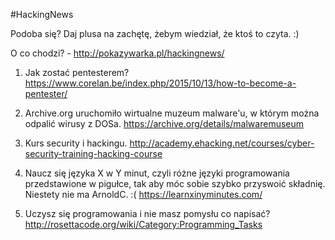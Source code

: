 #HackingNews

Podoba się? Daj plusa na zachętę, żebym wiedział, że ktoś to czyta. :)

O co chodzi? - http://pokazywarka.pl/hackingnews/


1. Jak zostać pentesterem?
https://www.corelan.be/index.php/2015/10/13/how-to-become-a-pentester/

2. Archive.org uruchomiło wirtualne muzeum malware'u, w którym można odpalić wirusy z DOSa. 
https://archive.org/details/malwaremuseum

3. Kurs security i hackingu.
http://academy.ehacking.net/courses/cyber-security-training-hacking-course

4. Naucz się języka X w Y minut, czyli różne języki programowania przedstawione w pigułce, tak aby móc sobie szybko przyswoić składnię. Niestety nie ma ArnoldC. :(
https://learnxinyminutes.com/

5. Uczysz się programowania i nie masz pomysłu co napisać?
http://rosettacode.org/wiki/Category:Programming_Tasks



